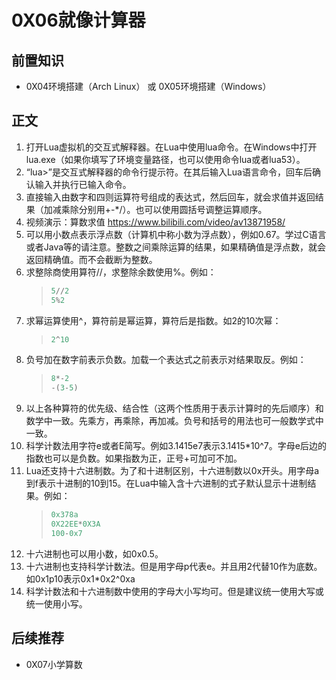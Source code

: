 # 0X06就像计算器

## 前置知识

* 0X04环境搭建（Arch Linux） 或 0X05环境搭建（Windows）

## 正文

1. 打开Lua虚拟机的交互式解释器。在Lua中使用lua命令。在Windows中打开lua.exe（如果你填写了环境变量路径，也可以使用命令lua或者lua53）。
1. “lua>”是交互式解释器的命令行提示符。在其后输入Lua语言命令，回车后确认输入并执行已输入命令。
1. 直接输入由数字和四则运算符号组成的表达式，然后回车，就会求值并返回结果（加减乘除分别用+-*/）。也可以使用圆括号调整运算顺序。
1. 视频演示：算数求值 <https://www.bilibili.com/video/av13871958/>
1. 可以用小数点表示浮点数（计算机中称小数为浮点数），例如0.67。学过C语言或者Java等的请注意。整数之间乘除运算的结果，如果精确值是浮点数，就会返回精确值。而不会截断为整数。
1. 求整除商使用算符//，求整除余数使用%。例如：
    >```lua
    >5//2
    >5%2
    >```
1. 求幂运算使用^，算符前是幂运算，算符后是指数。如2的10次幂：
    >```lua
    >2^10
    >```
1. 负号加在数字前表示负数。加载一个表达式之前表示对结果取反。例如：
    >```lua
    >8*-2
    >-(3-5)
    >```
1. 以上各种算符的优先级、结合性（这两个性质用于表示计算时的先后顺序）和数学中一致。先乘方，再乘除，再加减。负号和括号的用法也可一般数学式中一致。
1. 科学计数法用字符e或者E简写。例如3.1415e7表示3.1415*10^7。字母e后边的指数也可以是负数。如果指数为正，正号+可加可不加。
1. Lua还支持十六进制数。为了和十进制区别，十六进制数以0x开头。用字母a到f表示十进制的10到15。在Lua中输入含十六进制的式子默认显示十进制结果。例如：
    >```lua
    >0x378a
    >0X22EE*0X3A
    >100-0x7
    >```
1. 十六进制也可以用小数，如0x0.5。
1. 十六进制也支持科学计数法。但是用字母p代表e。并且用2代替10作为底数。如0x1p10表示0x1*0x2^0xa
1. 科学计数法和十六进制数中使用的字母大小写均可。但是建议统一使用大写或统一使用小写。

## 后续推荐

* 0X07小学算数